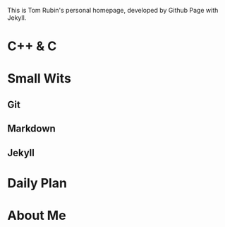 
This is Tom Rubin's personal homepage, developed by Github Page with Jekyll.

# C++ & C

# Small Wits

## Git

## Markdown

## Jekyll

# Daily Plan

# About Me
